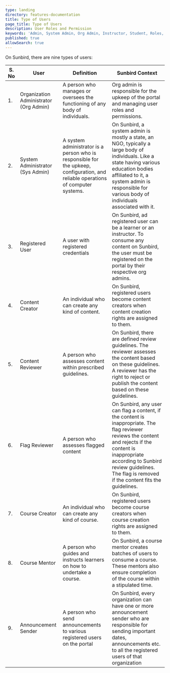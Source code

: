 ```yaml
---
type: landing
directory: features-documentation
title: Type of Users
page_title: Type of Users
description: User Roles and Permission
keywords: 'Admin, System Admin, Org Admin, Instructor, Student, Roles, Permissions'
published: true
allowSearch: true
---
```

On Sunbird, there are nine types of users:

| S. No | User                                   | Definition                                                                                                                        | Sunbird Context                                                                                                                                                                                                                                             |
|-------|----------------------------------------|-----------------------------------------------------------------------------------------------------------------------------------|-------------------------------------------------------------------------------------------------------------------------------------------------------------------------------------------------------------------------------------------------------------|
| 1.    | Organization Administrator (Org Admin) | A person who manages or oversees the functioning of any body of individuals.                                                      | Org admin is responsible for the upkeep of the portal and managing user roles and permissions.                                                                                                                                                              |
| 2.    | System Administrator (Sys Admin)       | A system administrator is a person who is responsible for the upkeep, configuration, and reliable operations of computer systems. | On Sunbird, a system admin is mostly a state, an NGO, typically a large body of individuals. Like a state having various education bodies affiliated to it, a system admin is responsible for various body of individuals associated with it.               |
| 3.    | Registered User                        | A user with registered credentials                                                                                                | On Sunbird, ad registered user can be a learner or an instructor. To consume any content on Sunbird, the user must be registered on the portal by their respective org admins.                                                                              |
| 4.    | Content Creator                        | An individual who can create any kind of content.                                                                                 | On Sunbird, registered users become content creators when content creation rights are assigned to them.                                                                                                                                                     |
| 5.    | Content Reviewer                       | A person who assesses content within prescribed guidelines.                                                                       | On Sunbird, there are defined review guidelines. The reviewer assesses the content based on these guidelines. A reviewer has the right to reject or publish the content based on these guidelines.                                                          |
| 6.    | Flag Reviewer                          | A person who assesses flagged content                                                                                             | On Sunbird, any user can flag a content, if the content is inappropriate. The flag reviewer reviews the content and rejects if the content is inappropriate according to Sunbird review guidelines. The flag is removed if the content fits the guidelines. |
| 7.    | Course Creator                         | An individual who can create any kind of course.                                                                                  | On Sunbird, registered users become course creators when course creation rights are assigned to them.                                                                                                                                                       |
| 8.    | Course Mentor                          | A person who guides and instructs learners on how to undertake a course.                                                          | On Sunbird, a course mentor creates batches of users to consume a course. These mentors also ensure completion of the course within a stipulated time.                                                                                                      |
| 9.    | Announcement Sender                    | A person who send announcements to various registered users on the portal                                                         | On Sunbird, every organization can have one or more announcement sender who are responsible for sending important dates, announcements etc. to all the registered users of that organization                                                                |

                                                                                                               
